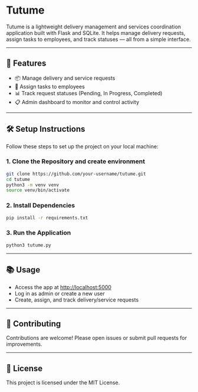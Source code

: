# Tutume

Tutume is a lightweight delivery management and services coordination application built with Flask and SQLite. It helps manage delivery requests, assign tasks to employees, and track statuses — all from a simple interface.

---

## 🚀 Features

- 📦 Manage delivery and service requests
- 👷 Assign tasks to employees
- 📊 Track request statuses (Pending, In Progress, Completed)
- 📋 Admin dashboard to monitor and control activity

---

## 🛠️ Setup Instructions

Follow these steps to set up the project on your local machine:

### 1. **Clone the Repository and create environment**

```bash
git clone https://github.com/your-username/tutume.git
cd tutume
python3 -m venv venv
source venv/bin/activate
```

### 2. **Install Dependencies**
```bash
pip install -r requirements.txt
```


### 3. **Run the Application**

```bash
python3 tutume.py
```

---

## 📚 Usage

- Access the app at [http://localhost:5000](http://localhost:5000)
- Log in as admin or create a new user
- Create, assign, and track delivery/service requests

---

## 🤝 Contributing

Contributions are welcome! Please open issues or submit pull requests for improvements.

---

## 📄 License

This project is licensed under the MIT License.